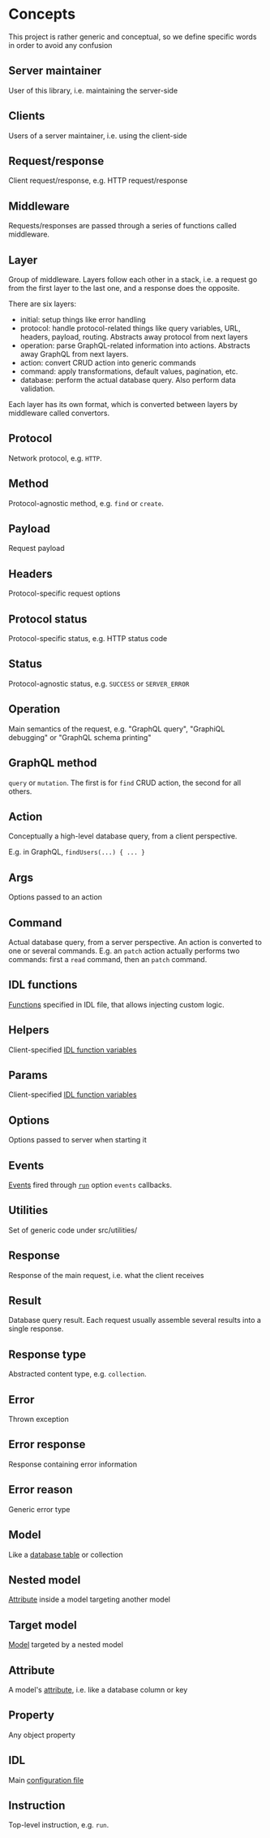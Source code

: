 # Concepts

This project is rather generic and conceptual, so we define specific words
in order to avoid any confusion

## Server maintainer

User of this library, i.e. maintaining the server-side

## Clients

Users of a server maintainer, i.e. using the client-side

## Request/response

Client request/response, e.g. HTTP request/response

## Middleware

Requests/responses are passed through a series of functions called middleware.

## Layer

Group of middleware. Layers follow each other in a stack, i.e. a request go
from the first layer to the last one, and a response does the opposite.

There are six layers:
  - initial: setup things like error handling
  - protocol: handle protocol-related things like query variables, URL, headers,
    payload, routing. Abstracts away protocol from next layers
  - operation: parse GraphQL-related information into actions.
    Abstracts away GraphQL from next layers.
  - action: convert CRUD action into generic commands
  - command: apply transformations, default values, pagination, etc.
  - database: perform the actual database query. Also perform data validation.

Each layer has its own format, which is converted between layers by middleware
called convertors.

## Protocol

Network protocol, e.g. `HTTP`.

## Method

Protocol-agnostic method, e.g. `find` or `create`.

## Payload

Request payload

## Headers

Protocol-specific request options

## Protocol status

Protocol-specific status, e.g. HTTP status code

## Status

Protocol-agnostic status, e.g. `SUCCESS` or `SERVER_ERROR`

## Operation

Main semantics of the request, e.g. "GraphQL query", "GraphiQL debugging" or
"GraphQL schema printing"

## GraphQL method

`query` or `mutation`. The first is for `find` CRUD action, the second for all
others.

## Action

Conceptually a high-level database query, from a client perspective.

E.g. in GraphQL, `findUsers(...) { ... }`

## Args

Options passed to an action

## Command

Actual database query, from a server perspective. An action is converted to
one or several commands. E.g. an `patch` action actually performs two
commands: first a `read` command, then an `patch` command.

## IDL functions

[Functions](functions.md) specified in IDL file, that allows injecting
custom logic.

## Helpers

Client-specified [IDL function variables](functions.md#idl-function-helpers)

## Params

Client-specified [IDL function variables](functions.md#idl-function-parameters)

## Options

Options passed to server when starting it

## Events

[Events](events.md) fired through [`run`](run.md) option `events` callbacks.

## Utilities

Set of generic code under src/utilities/

## Response

Response of the main request, i.e. what the client receives

## Result

Database query result. Each request usually assemble several results into
a single response.

## Response type

Abstracted content type, e.g. `collection`.

## Error

Thrown exception

## Error response

Response containing error information

## Error reason

Generic error type

## Model

Like a [database table](models.md) or collection

## Nested model

[Attribute](relations.md) inside a model targeting another model

## Target model

[Model](relations.md) targeted by a nested model

## Attribute

A model's [attribute](models.md#attributes.md),
i.e. like a database column or key

## Property

Any object property

## IDL

Main [configuration file](idl.md)

## Instruction

Top-level instruction, e.g. `run`.
